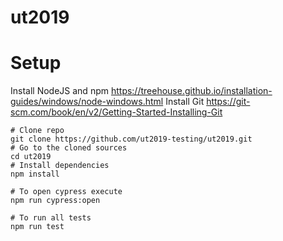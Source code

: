# ut2019

# Setup

Install NodeJS and npm https://treehouse.github.io/installation-guides/windows/node-windows.html
Install Git https://git-scm.com/book/en/v2/Getting-Started-Installing-Git

```shell
# Clone repo
git clone https://github.com/ut2019-testing/ut2019.git
# Go to the cloned sources
cd ut2019
# Install dependencies
npm install

# To open cypress execute
npm run cypress:open

# To run all tests
npm run test
```
